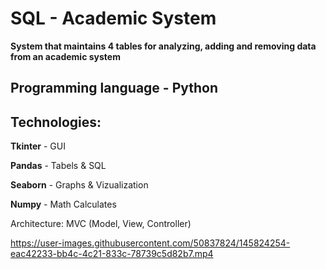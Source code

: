 # SQL - **Academic System**

**System that maintains 4 tables for analyzing, adding and removing data from an academic system**

## **Programming language** - Python ####

## **Technologies:** ####
  **Tkinter** - GUI
  
  **Pandas** - Tabels & SQL 
  
  **Seaborn** - Graphs & Vizualization 
  
  **Numpy** - Math Calculates 


Architecture: MVC (Model, View, Controller)
 


https://user-images.githubusercontent.com/50837824/145824254-eac42233-bb4c-4c21-833c-78739c5d82b7.mp4

